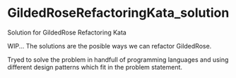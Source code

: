 # GildedRoseRefactoringKata_solution
Solution for GildedRose Refactoring Kata

WIP... The solutions are the posible ways we can refactor GildedRose.

Tryed to solve the problem in handfull of programming languages and using different design patterns which fit in the problem statement.
